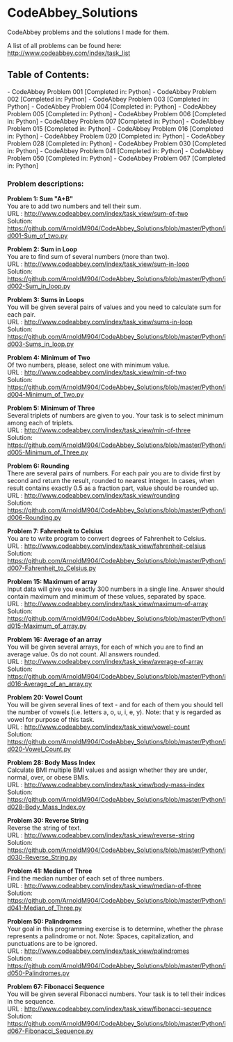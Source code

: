 CodeAbbey_Solutions
===================

CodeAbbey problems and the solutions I made for them.

A list of all problems can be found here: http://www.codeabbey.com/index/task_list

<h2>Table of Contents:</h2>
- CodeAbbey Problem 001 [Completed in: Python]
- CodeAbbey Problem 002 [Completed in: Python]
- CodeAbbey Problem 003 [Completed in: Python]
- CodeAbbey Problem 004 [Completed in: Python]
- CodeAbbey Problem 005 [Completed in: Python]
- CodeAbbey Problem 006 [Completed in: Python]
- CodeAbbey Problem 007 [Completed in: Python]
- CodeAbbey Problem 015 [Completed in: Python]
- CodeAbbey Problem 016 [Completed in: Python]
- CodeAbbey Problem 020 [Completed in: Python]
- CodeAbbey Problem 028 [Completed in: Python]
- CodeAbbey Problem 030 [Completed in: Python]
- CodeAbbey Problem 041 [Completed in: Python]
- CodeAbbey Problem 050 [Completed in: Python]
- CodeAbbey Problem 067 [Completed in: Python]

<h3>Problem descriptions:</h3>


<strong>Problem 1: Sum "A+B"</strong>
<BR>
You are to add two numbers and tell their sum. 
<BR>
URL : http://www.codeabbey.com/index/task_view/sum-of-two
<BR>
Solution: https://github.com/ArnoldM904/CodeAbbey_Solutions/blob/master/Python/id001-Sum_of_two.py

<strong>Problem 2: Sum in Loop</strong>
<BR>
You are to find sum of several numbers (more than two).
<BR>
URL : http://www.codeabbey.com/index/task_view/sum-in-loop
<BR>
Solution: https://github.com/ArnoldM904/CodeAbbey_Solutions/blob/master/Python/id002-Sum_in_loop.py

<strong>Problem 3: Sums in Loops</strong>
<BR>
You will be given several pairs of values and you need to calculate sum for each pair. 
<BR>
URL : http://www.codeabbey.com/index/task_view/sums-in-loop
<BR>
Solution: https://github.com/ArnoldM904/CodeAbbey_Solutions/blob/master/Python/id003-Sums_in_loop.py

<strong>Problem 4: Minimum of Two</strong>
<BR>
Of two numbers, please, select one with minimum value.
<BR>
URL : http://www.codeabbey.com/index/task_view/min-of-two
<BR>
Solution: https://github.com/ArnoldM904/CodeAbbey_Solutions/blob/master/Python/id004-Minimum_of_Two.py

<strong>Problem 5: Minimum of Three</strong>
<BR>
Several triplets of numbers are given to you. Your task is to select minimum among each of triplets.
<BR>
URL : http://www.codeabbey.com/index/task_view/min-of-three
<BR>
Solution: https://github.com/ArnoldM904/CodeAbbey_Solutions/blob/master/Python/id005-Minimum_of_Three.py

<strong>Problem 6: Rounding</strong>
<BR>
There are several pairs of numbers. For each pair you are to divide first by second and return the result, rounded to nearest integer.
In cases, when result contains exactly 0.5 as a fraction part, value should be rounded up.
<BR>
URL : http://www.codeabbey.com/index/task_view/rounding
<BR>
Solution: https://github.com/ArnoldM904/CodeAbbey_Solutions/blob/master/Python/id006-Rounding.py

<strong>Problem 7: Fahrenheit to Celsius</strong>
<BR>
You are to write program to convert degrees of Fahrenheit to Celsius.
<BR>
URL : http://www.codeabbey.com/index/task_view/fahrenheit-celsius
<BR>
Solution: https://github.com/ArnoldM904/CodeAbbey_Solutions/blob/master/Python/id007-Fahrenheit_to_Celsius.py

<strong>Problem 15: Maximum of array</strong>
<BR>
Input data will give you exactly 300 numbers in a single line.
Answer should contain maximum and minimum of these values, separated by space.
<BR>
URL : http://www.codeabbey.com/index/task_view/maximum-of-array
<BR>
Solution: https://github.com/ArnoldM904/CodeAbbey_Solutions/blob/master/Python/id015-Maximum_of_array.py

<strong>Problem 16: Average of an array</strong>
<BR>
You will be given several arrays, for each of which you are to find an average value. 0s do not count. All answers rounded.
<BR>
URL : http://www.codeabbey.com/index/task_view/average-of-array
<BR>
Solution: https://github.com/ArnoldM904/CodeAbbey_Solutions/blob/master/Python/id016-Average_of_an_array.py

<strong>Problem 20: Vowel Count</strong>
<BR>
You will be given several lines of text - and for each of them you should tell the number of vowels (i.e. letters a, o, u, i, e, y). Note: that y is regarded as vowel for purpose of this task.
<BR>
URL : http://www.codeabbey.com/index/task_view/vowel-count
<BR>
Solution: https://github.com/ArnoldM904/CodeAbbey_Solutions/blob/master/Python/id020-Vowel_Count.py

<strong>Problem 28: Body Mass Index</strong>
<BR>
Calculate BMI multiple BMI values and assign whether they are under, normal, over, or obese BMIs.
<BR>
URL : http://www.codeabbey.com/index/task_view/body-mass-index
<BR>
Solution: https://github.com/ArnoldM904/CodeAbbey_Solutions/blob/master/Python/id028-Body_Mass_Index.py

<strong>Problem 30: Reverse String</strong>
<BR>
Reverse the string of text.
<BR>
URL : http://www.codeabbey.com/index/task_view/reverse-string
<BR>
Solution: https://github.com/ArnoldM904/CodeAbbey_Solutions/blob/master/Python/id030-Reverse_String.py

<strong>Problem 41: Median of Three</strong>
<BR>
Find the median number of each set of three numbers.
<BR>
URL : http://www.codeabbey.com/index/task_view/median-of-three
<BR>
Solution: https://github.com/ArnoldM904/CodeAbbey_Solutions/blob/master/Python/id041-Median_of_Three.py

<strong>Problem 50: Palindromes</strong>
<BR>
Your goal in this programming exercise is to determine, whether the phrase represents a palindrome or not.
Note: Spaces, capitalization, and punctuations are to be ignored.
<BR>
URL : http://www.codeabbey.com/index/task_view/palindromes
<BR>
Solution: https://github.com/ArnoldM904/CodeAbbey_Solutions/blob/master/Python/id050-Palindromes.py

<strong>Problem 67: Fibonacci Sequence</strong>
<BR>
You will be given several Fibonacci numbers. Your task is to tell their indices in the sequence.
<BR>
URL : http://www.codeabbey.com/index/task_view/fibonacci-sequence
<BR>
Solution: https://github.com/ArnoldM904/CodeAbbey_Solutions/blob/master/Python/id067-Fibonacci_Sequence.py
